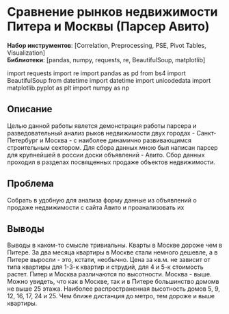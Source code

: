# Сравнение рынков недвижимости Питера и Москвы (Парсер Авито)
**Набор инструментов**: [Correlation, Preprocessing, PSE, Pivot Tables, Visualization] <br>
**Библиотеки**: [pandas, numpy, requests, re, BeautifulSoup, matplotlib]

import requests
import re
import pandas as pd
from bs4 import BeautifulSoup
from datetime import datetime
import unicodedata
import matplotlib.pyplot as plt
import numpy as np

## Описание
Целью данной работы явлется демонстрация работы парсера и разведовательный анализ рыков недвижимости двух городах - Санкт-Петербург и Москва - с наиболее динамично развивающимся строительным сектором. Для сбора данных мною был написан парсер для крупнейшей в россии доски объявлений - Авито. Сбор данных проходил в разделах посвященных продаже объектов недвижимости. 

## Проблема
Собрать в удобную для анализа форму данные из объявлений о продаже недвижимости с сайта Авито и проанализовать их

## Выводы
Выводы в каком-то смысле тривиальны. Кварты в Москве дороже чем в Питере. За два месяца квартиры в Москве стали немного дешевле, а в Питере выросли - это, кстати, необычно. Цена за кв.м. не зависит от типа квартиры для 1-3-к квартир и струдий, для 4 и 5-к стоимость растет. Питер и Москва различаются по высотности. Москва - выше. Можно увидеть, что как в Москве, так и в Питере большинство домомв не выше 25 этажа. Наиболее распространенная высотность домов 5, 9, 12, 16, 17, 24 и 25. Чем ближе дистанция до метро, тем дороже и выше квартиры. 
